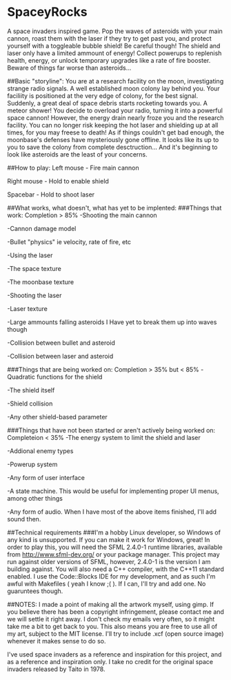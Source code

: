 # SpaceyRocks
A space invaders inspired game. Pop the waves of asteroids with your main cannon,
roast them with the laser if they try to get past you, and protect yourself
with a toggleable bubble shield! Be careful though! The shield and laser
only have a limited ammount of energy! Collect powerups to replenish health,
energy, or unlock temporary upgrades like a rate of fire booster. Beware
of things far worse than asteroids...

##Basic "storyline":
You are at a research facility on the moon, investigating strange radio signals.
A well established moon colony lay behind you. Your faciliity is positioned at the
very edge of colony, for the best signal. Suddenly, a great deal of space debris
starts rocketing towards you. A meteor shower! You decide to overload your radio, 
turning it into a powerful space cannon! However, the energy drain nearly froze you
and the research facility. You can no longer risk keeping the hot laser
and shielding up at all times, for you may freese to death! As if things couldn't
get bad enough, the moonbase's defenses have mysteriously gone offline. It looks
like its up to you to save the colony from complete desctruction... And it's 
beginning to look like asteroids are the least of your concerns.

##How to play:
Left mouse - Fire main cannon

Right mouse - Hold to enable shield

Spacebar - Hold to shoot laser

##What works, what doesn't, what has yet to be implented:
###Things that work: Completion > 85%
-Shooting the main cannon

-Cannon damage model

-Bullet "physics" ie velocity, rate of fire, etc

-Using the laser

-The space texture

-The moonbase texture

-Shooting the laser

-Laser texture

-Large ammounts falling asteroids I Have yet to break them up into waves though
  
-Collision between bullet and asteroid

-Collision between laser and asteroid

###Things that are being worked on: Completion > 35% but < 85%
-Quadratic functions for the shield

-The shield itself

-Shield collision

-Any other shield-based parameter

###Things that have not been started or aren't actively being worked on: Completeion < 35%
-The energy system to limit the shield and laser

-Addional enemy types

-Powerup system

-Any form of user interface

-A state machine. This would be useful for implementing proper UI menus, among other things

-Any form of audio. When I have most of the above items finished, I'll add sound then.

##Technical requirements
###I'm a hobby Linux developer, so Windows of any kind is unsupported. If you can make it work for Windows, great!
In order to play this, you will need the SFML 2.4.0-1 runtime libraries, available from http://www.sfml-dev.org/
or your package manager. This project may run against older versions of SFML, however, 2.4.0-1 is the version I am 
building against. You will also  need a C++ compiler, with the C++11 standard enabled. I use the Code::Blocks IDE 
for my development, and as such I'm awful with Makefiles ( yeah I know ;( ). If I can, I'll try and add one. 
No guaruntees though. 


##NOTES:
I made a point of making all the artwork myself, using gimp. If you believe there has been a copyright infringement,
please contact me and we will settle it right away. I don't check my emails very often, so it might take me a bit
to get back to you. This also means you are free to use all of my art, subject to the MIT license. I'll try
to include .xcf (open source image) whenever it makes sense to do so.

I've used space invaders as a reference and inspiration for this project, and as a reference and inspiration only. I take
no credit for the original space invaders released by Taito in 1978.
